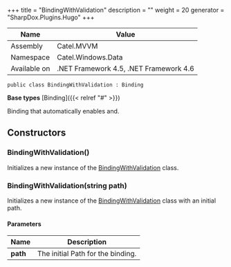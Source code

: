 

+++
title = "BindingWithValidation" 
description = ""
weight = 20
generator = "SharpDox.Plugins.Hugo"
+++

Name|Value
---|---
Assembly|Catel.MVVM
Namespace|Catel.Windows.Data
Available on|.NET Framework 4.5, .NET Framework 4.6

```
public class BindingWithValidation : Binding
```

**Base types**
[Binding]({{< relref "#" >}})

Binding that automatically enables and.

## Constructors

### BindingWithValidation()

Initializes a new instance of the [BindingWithValidation](#) class.

### BindingWithValidation(string path)

Initializes a new instance of the [BindingWithValidation](#) class with an initial path.

#### Parameters

Name|Description
---|---
**path**|The initial Path for the binding.

